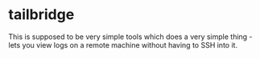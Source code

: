 # tailbridge

This is supposed to be very simple tools which does a very simple thing - lets you view logs on a remote machine without having to SSH into it.
